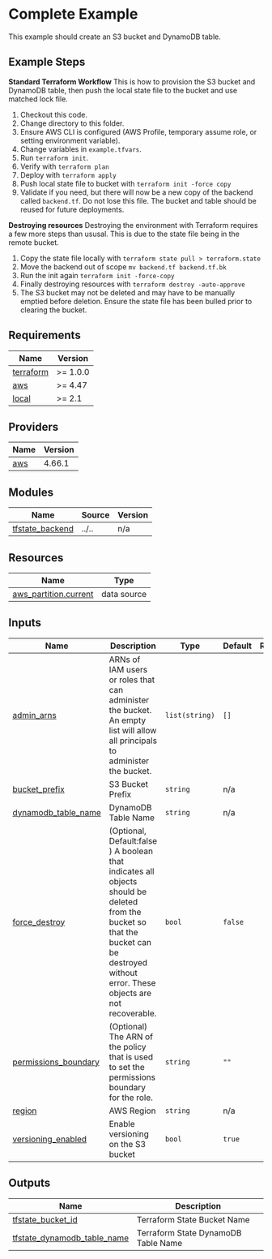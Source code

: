 # Complete Example

This example should create an S3 bucket and DynamoDB table.

## Example Steps

**Standard Terraform Workflow**
This is how to provision the S3 bucket and DynamoDB table, then push the local state file to the bucket and use matched lock file.

1. Checkout this code.
1. Change directory to this folder.
1. Ensure AWS CLI is configured (AWS Profile, temporary assume role, or setting environment variable).
1. Change variables in `example.tfvars`.
1. Run `terraform init`.
1. Verify with `terraform plan`
1. Deploy with `terraform apply`
1. Push local state file to bucket with `terraform init -force copy`
1. Validate if you need, but there will now be a new copy of the backend called `backend.tf`. Do not lose this file. The bucket and table should be reused for future deployments.

**Destroying resources**
Destroying the environment with Terraform requires a few more steps than ususal. This is due to the state file being in the remote bucket.

1. Copy the state file locally with `terraform state pull > terraform.state`
1. Move the backend out of scope `mv backend.tf backend.tf.bk`
1. Run the init again `terraform init -force-copy`
1. Finally destroying resources with `terraform destroy -auto-approve`
1. The S3 bucket may not be deleted and may have to be manually emptied before deletion. Ensure the state file has been bulled prior to clearing the bucket.

<!-- BEGIN_TF_DOCS -->
## Requirements

| Name | Version |
|------|---------|
| <a name="requirement_terraform"></a> [terraform](#requirement\_terraform) | >= 1.0.0 |
| <a name="requirement_aws"></a> [aws](#requirement\_aws) | >= 4.47 |
| <a name="requirement_local"></a> [local](#requirement\_local) | >= 2.1 |

## Providers

| Name | Version |
|------|---------|
| <a name="provider_aws"></a> [aws](#provider\_aws) | 4.66.1 |

## Modules

| Name | Source | Version |
|------|--------|---------|
| <a name="module_tfstate_backend"></a> [tfstate\_backend](#module\_tfstate\_backend) | ../.. | n/a |

## Resources

| Name | Type |
|------|------|
| [aws_partition.current](https://registry.terraform.io/providers/hashicorp/aws/latest/docs/data-sources/partition) | data source |

## Inputs

| Name | Description | Type | Default | Required |
|------|-------------|------|---------|:--------:|
| <a name="input_admin_arns"></a> [admin\_arns](#input\_admin\_arns) | ARNs of IAM users or roles that can administer the bucket. An empty list will allow all principals to administer the bucket. | `list(string)` | `[]` | no |
| <a name="input_bucket_prefix"></a> [bucket\_prefix](#input\_bucket\_prefix) | S3 Bucket Prefix | `string` | n/a | yes |
| <a name="input_dynamodb_table_name"></a> [dynamodb\_table\_name](#input\_dynamodb\_table\_name) | DynamoDB Table Name | `string` | n/a | yes |
| <a name="input_force_destroy"></a> [force\_destroy](#input\_force\_destroy) | (Optional, Default:false ) A boolean that indicates all objects should be deleted from the bucket so that the bucket can be destroyed without error. These objects are not recoverable. | `bool` | `false` | no |
| <a name="input_permissions_boundary"></a> [permissions\_boundary](#input\_permissions\_boundary) | (Optional) The ARN of the policy that is used to set the permissions boundary for the role. | `string` | `""` | no |
| <a name="input_region"></a> [region](#input\_region) | AWS Region | `string` | n/a | yes |
| <a name="input_versioning_enabled"></a> [versioning\_enabled](#input\_versioning\_enabled) | Enable versioning on the S3 bucket | `bool` | `true` | no |

## Outputs

| Name | Description |
|------|-------------|
| <a name="output_tfstate_bucket_id"></a> [tfstate\_bucket\_id](#output\_tfstate\_bucket\_id) | Terraform State Bucket Name |
| <a name="output_tfstate_dynamodb_table_name"></a> [tfstate\_dynamodb\_table\_name](#output\_tfstate\_dynamodb\_table\_name) | Terraform State DynamoDB Table Name |
<!-- END_TF_DOCS -->
